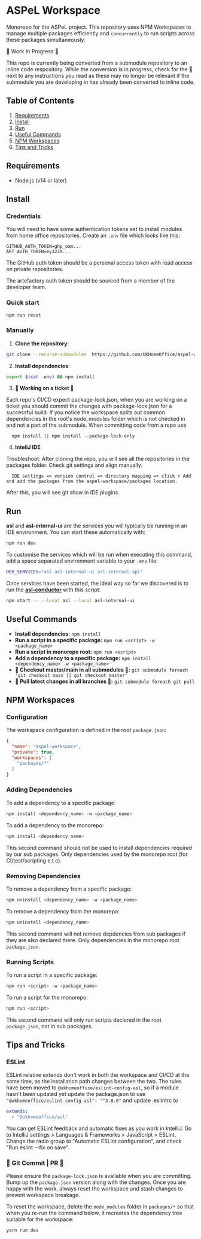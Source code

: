 # ASPeL Workspace

Monorepo for the ASPeL project. This repository uses NPM Workspaces to manage multiple packages efficiently and `concurrently` to run scripts across these packages simultaneously.

🚧 Work In Progress 🚧

This repo is currently being converted from a submodule repository to an inline code respository. While the conversion is in progress, check for the 🚧 next to any instructions you read as these may no longer be relevant if the submodule you are developing in has already been converted to inline code.

## Table of Contents

1. [Requirements](#requirements)
2. [Install](#install)
3. [Run](#run)
4. [Useful Commands](#useful-commands)
5. [NPM Workspaces](#npm-workspaces)
6. [Tips and Tricks](#tips-and-tricks)

## Requirements

- Node.js (v14 or later)

## Install

### Credentials

You will need to have some authentication tokens set to install modules from home office repositories. Create an `.env` file which looks like this:

```
GITHUB_AUTH_TOKEN=ghp_oam...
ART_AUTH_TOKEN=eyJ2ZX...
```

The GitHub auth token should be a personal access token with read access on private repositories.

The artefactory auth token should be sourced from a member of the developer team.

### Quick start

```sh
npm run reset
```

### Manually

1. **Clone the repository**:

```sh
git clone --recurse-submodules  https://github.com/UKHomeOffice/aspel-workspace
```

2. **Install dependencies**:

```sh
export $(cat .env) && npm install
```
   
3. **🚧 Working on a ticket 🚧**

Each repo's CI/CD expect package-lock.json, when you are working on a ticket you should commit the changes with package-lock.json for a successful build. If you notice the workspace splits out common dependencies in the root's node_modules folder which is not checked in and not a part of the submodule. When committing code from a repo use

```
  npm install || npm install --package-lock-only
```

4. **InteliJ IDE**

Troubleshoot: After cloning the repo, you will see all the repositories in the packages folder. Check git settings and align manually.

```
  IDE settings => version control => directory mapping => click + Add and add the packages from the aspel-workspace/packages location. 
```

After this, you will see git show in IDE plugins.

## Run

**asl** and **asl-internal-ui** are the services you will typically be running in an IDE environment. You can start these automatically with:

```sh
npm run dev
```

To customise the services which will be run when executing this command, add a space separated environment variable to your `.env` file:

```sh
DEV_SERVICES="asl asl-internal-ui asl-internal-api"
```

Once services have been started, the ideal way so far we discovered is to run the [**asl-conductor**](https://github.com/UKHomeOffice/asl-conductor) with this script:

```sh
npm start -- --local asl --local asl-internal-ui
```

## Useful Commands

- **Install dependencies:** `npm install`
- **Run a script in a specific package:** `npm run <script> -w <package_name>`
- **Run a script in monorepo root:** `npm run <script>`
- **Add a dependency to a specific package:** `npm install <dependency_name> -w <package_name>`
- **🚧 Checkout master/main in all submodules 🚧:** `git submodule foreach 'git checkout main || git checkout master'`
- **🚧 Pull latest changes in all branches 🚧:** `git submodule foreach git pull`

## NPM Workspaces

### Configuration

The workspace configuration is defined in the root `package.json`:

```json
{
  "name": "aspel-workspace",
  "private": true,
  "workspaces": [
    "packages/*"
  ]
}
```

### Adding Dependencies

To add a dependency to a specific package:

```sh
npm install <dependency_name> -w <package_name>
```

To add a dependency to the monorepo:

```sh
npm install <dependency_name>
```

This second command should not be used to install dependencies required by our sub packages. Only dependencies used by the monorepo root (for CI/test/scripting e.t.c).

### Removing Dependencies

To remove a dependency from a specific package:

```sh
npm uninstall <dependency_name> -w <package_name>
```

To remove a dependency from the monorepo:

```sh
npm uninstall <dependency_name>
```

This second command will not remove depdencies from sub packages if they are also declared there. Only dependencies in the monorepo root `package.json`.

### Running Scripts

To run a script in a specific package:

```sh
npm run <script> -w <package_name>
```

To run a script for the monorepo:

```sh
npm run <script>
```

This second command will only run scripts declared in the root `package.json`, not in sub packages.

## Tips and Tricks

### ESLint

ESLint relative extends don't work in both the workspace and CI/CD at the same time, as the installation path changes 
between the two. The rules have been moved to `@ukhomeoffice/eslint-config-asl`, so if a module hasn't been updated yet
update the package.json to use `"@ukhomeoffice/eslint-config-asl": "^3.0.0"` and update .eslintrc to 

```yaml
extends:
  - "@ukhomeoffice/asl"
```

You can get ESLint feedback and automatic fixes as you work in IntelliJ. Go to IntelliJ settings > Languages & 
Frameworks > JavaScript > ESLint. Change the radio group to "Automatic ESLint configuration", and check 
"Run eslint --fix on save".

### 🚧 Git Commit | PR 🚧

Please ensure the `package-lock.json` is available when you are committing. Bump up the `package.json` version along with the changes. Once you are happy with the work, always reset the workspace and stash changes to prevent workspace breakage.

To reset the workspace, delete the `node_modules` folder in `packages/*` so that when you re-run the command below, it recreates the dependency tree suitable for the workspace:

```sh
yarn run dev
```
